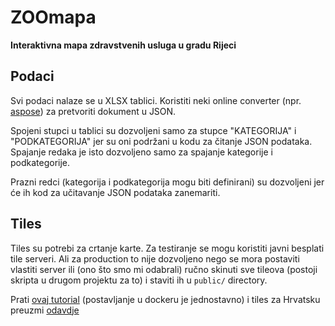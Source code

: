 # ZOOmapa
**Interaktivna mapa zdravstvenih usluga u gradu Rijeci**

## Podaci

Svi podaci nalaze se u XLSX tablici. Koristiti neki online converter (npr. [aspose](https://products.aspose.app/cells/conversion/xlsx-to-json)) za pretvoriti dokument u JSON.

Spojeni stupci u tablici su dozvoljeni samo za stupce "KATEGORIJA" i "PODKATEGORIJA" jer su oni podržani u kodu za čitanje JSON podataka.
Spajanje redaka je isto dozvoljeno samo za spajanje kategorije i podkategorije.

Prazni redci (kategorija i podkategorija mogu biti definirani) su dozvoljeni jer će ih kod za učitavanje JSON podataka zanemariti.

## Tiles

Tiles su potrebi za crtanje karte. Za testiranje se mogu koristiti javni besplati tile serveri.
Ali za production to nije dozvoljeno nego se mora postaviti vlastiti server ili (ono što smo mi odabrali) ručno skinuti sve tileova (postoji skripta u drugom projektu za to) i staviti ih u `public/` directory.

Prati [ovaj tutorial](https://switch2osm.org/serving-tiles/using-a-docker-container/) (postavljanje u dockeru je jednostavno) i tiles za Hrvatsku preuzmi [odavdje](https://download.geofabrik.de/europe.html)


